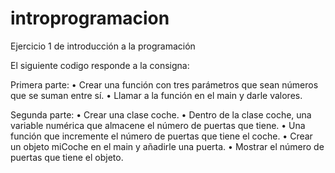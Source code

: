 # introprogramacion
Ejercicio 1 de introducción a la programación

El siguiente codigo responde a la consigna:

Primera parte:
•	Crear una función con tres parámetros que sean números que se suman entre sí.
•	Llamar a la función en el main y darle valores.


Segunda parte:
•	Crear una clase coche.
•	Dentro de la clase coche, una variable numérica que almacene el número de puertas que tiene.
•	Una función que incremente el número de puertas que tiene el coche.
•	Crear un objeto miCoche en el main y añadirle una puerta.
•	Mostrar el número de puertas que tiene el objeto.


